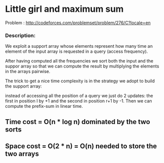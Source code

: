 # Little girl and maximum sum
Problem : http://codeforces.com/problemset/problem/276/C?locale=en

### Description:
We exploit a support array whose elements represent how many time an element of the input array is requested in a query (access frequency).

After having computed all the frequencies we sort both the input and the suppor array so that we can compute the result by multiplying the elements in the arrays pairwise.

The trick to get a nice time complexity is in the strategy we adopt to build the support array:

instead of accessing all the position of a query we just do 2 updates: the first in position l by +1 and the second in position r+1 by -1. Then we can compute the prefix-sum in linear time.

## Time cost  = O(n * log n) dominated by the two sorts
## Space cost = O(2 * n) = O(n) needed to store the two arrays
